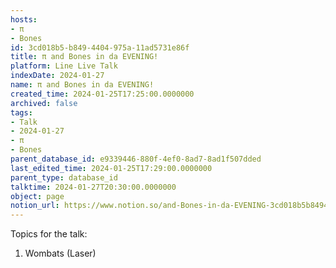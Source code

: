 ```yaml
---
hosts:
- π
- Bones
id: 3cd018b5-b849-4404-975a-11ad5731e86f
title: π and Bones in da EVENING!
platform: Line Live Talk
indexDate: 2024-01-27
name: π and Bones in da EVENING!
created_time: 2024-01-25T17:25:00.0000000
archived: false
tags:
- Talk
- 2024-01-27
- π
- Bones
parent_database_id: e9339446-880f-4ef0-8ad7-8ad1f507dded
last_edited_time: 2024-01-25T17:29:00.0000000
parent_type: database_id
talktime: 2024-01-27T20:30:00.0000000
object: page
notion_url: https://www.notion.so/and-Bones-in-da-EVENING-3cd018b5b8494404975a11ad5731e86f
---
```


Topics for the talk:
1. Wombats (Laser)

























